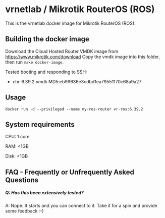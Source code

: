 vrnetlab / Mikrotik RouterOS (ROS)
==================================
This is the vrnetlab docker image for Mikrotik RouterOS (ROS).

Building the docker image
-------------------------
Download the Cloud Hosted Router VMDK image from https://www.mikrotik.com/download
Copy the vmdk image into this folder, then run `make docker-image`.

Tested booting and responding to SSH:
 * chr-6.39.2.vmdk   MD5:eb99636e3cdbd1ea79551170c68a9a27

Usage
-----
```
docker run -d --privileged --name my-ros-router vr-ros:6.39.2
```

System requirements
-------------------
CPU: 1 core

RAM: <1GB

Disk: <1GB

FAQ - Frequently or Unfrequently Asked Questions
-------------------------------------------------
##### Q: Has this been extensively tested?
A: Nope. It starts and you can connect to it. Take it for a spin and provide
some feedback :-)
